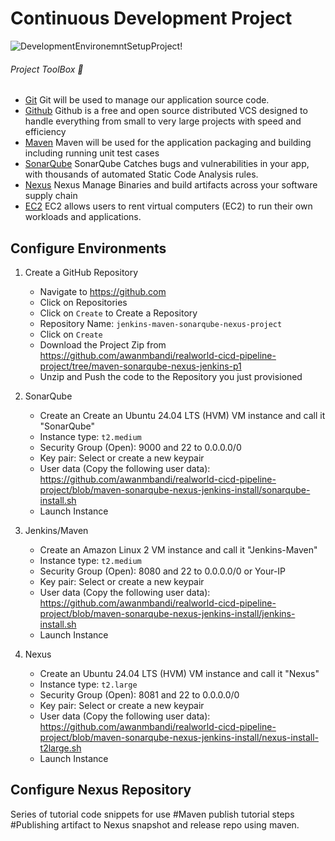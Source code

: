 # Continuous Development Project
![DevelopmentEnvironemntSetupProject!](https://lucid.app/publicSegments/view/db5a3c68-addf-4aa5-a15f-464c7bc00d66/image.png)

###### Project ToolBox 🧰
- [Git](https://git-scm.com/) Git will be used to manage our application source code.
- [Github](https://github.com/) Github is a free and open source distributed VCS designed to handle everything from small to very large projects with speed and efficiency
- [Maven](https://maven.apache.org/) Maven will be used for the application packaging and building including running unit test cases
- [SonarQube](https://docs.sonarqube.org/) SonarQube Catches bugs and vulnerabilities in your app, with thousands of automated Static Code Analysis rules.
- [Nexus](https://www.sonatype.com/) Nexus Manage Binaries and build artifacts across your software supply chain
- [EC2](https://aws.amazon.com/ec2/) EC2 allows users to rent virtual computers (EC2) to run their own workloads and applications.

## Configure Environments
1) Create a GitHub Repository
    - Navigate to https://github.com
    - Click on Repositories
    - Click on `Create` to Create a Repository
     - Repository Name: `jenkins-maven-sonarqube-nexus-project`
     - Click on `Create`
     - Download the Project Zip from https://github.com/awanmbandi/realworld-cicd-pipeline-project/tree/maven-sonarqube-nexus-jenkins-p1
     - Unzip and Push the code to the Repository you just provisioned

2) SonarQube
    - Create an Create an Ubuntu 24.04 LTS (HVM) VM instance and call it "SonarQube"
    - Instance type: `t2.medium`
    - Security Group (Open): 9000 and 22 to 0.0.0.0/0
    - Key pair: Select or create a new keypair
    - User data (Copy the following user data): https://github.com/awanmbandi/realworld-cicd-pipeline-project/blob/maven-sonarqube-nexus-jenkins-install/sonarqube-install.sh
    - Launch Instance

3) Jenkins/Maven
    - Create an Amazon Linux 2 VM instance and call it "Jenkins-Maven"
    - Instance type: `t2.medium`
    - Security Group (Open): 8080 and 22 to 0.0.0.0/0 or Your-IP
    - Key pair: Select or create a new keypair
    - User data (Copy the following user data): https://github.com/awanmbandi/realworld-cicd-pipeline-project/blob/maven-sonarqube-nexus-jenkins-install/jenkins-install.sh
    - Launch Instance

4) Nexus
    - Create an Ubuntu 24.04 LTS (HVM) VM instance and call it "Nexus"
    - Instance type: `t2.large`
    - Security Group (Open): 8081 and 22 to 0.0.0.0/0
    - Key pair: Select or create a new keypair
    - User data (Copy the following user data): https://github.com/awanmbandi/realworld-cicd-pipeline-project/blob/maven-sonarqube-nexus-jenkins-install/nexus-install-t2large.sh
    - Launch Instance

## Configure Nexus Repository
Series of tutorial code snippets for use
#Maven publish tutorial steps
#Publishing artifact to Nexus snapshot and release repo using maven.
